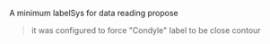 
A minimum labelSys for data reading propose

> it was configured to force "Condyle" label to be close contour